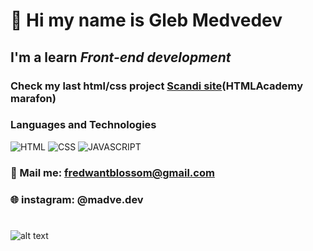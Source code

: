 #  👋 Hi my name is **Gleb Medvedev**
## I'm a learn *Front-end development* 
### Сheck my last **html/css** project [Scandi site](https://helloelio.github.io/marafon-3.0/)(HTMLAcademy marafon)
### Languages and Technologies 
![HTML](https://img.shields.io/badge/-HTML-brightgreen)
![CSS](https://img.shields.io/badge/-CSS-green)
![JAVASCRIPT](https://img.shields.io/badge/-JAVASCRIPT-yellowgreen)

### 📧 Mail me: fredwantblossom@gmail.com
### 🌐 instagram: @madve.dev
#

![alt text](https://guazzo.ru/wp-content/uploads/2020/07/12.png)
